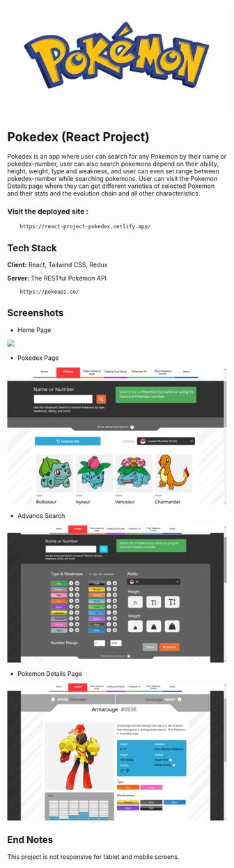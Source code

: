 ![pokedex](/public/githubReadme/pokeLogo.png)

# Pokedex (React Project)

Pokedex is an app where user can search for any Pokemon by their name or pokedex-number, user can also search pokemons depend on their ability, height, weight, type and weakness, and user can even set range between pokedex-number while searching pokemons. User can visit the Pokemon Details page where they can get different varieties of selected Pokemon and their stats and the evolution chain and all other characteristics.

### Visit the deployed site :

```
    https://react-project-pokedex.netlify.app/
```

## Tech Stack

**Client:** React, Tailwind CSS, Redux

**Server:** The RESTful Pokémon API

```
    https://pokeapi.co/

```

## Screenshots

- Home Page

![](/public/githubReadme/homePage.png)

- Pokedex Page

![](/public/githubReadme/pokedexPage.png)

- Advance Search

![](/public/githubReadme/advanceSearch.png)

- Pokemon Details Page

![](/public/githubReadme/pokemonDetails.png)

## End Notes

This project is not responsive for tablet and mobile screens.

```

```
